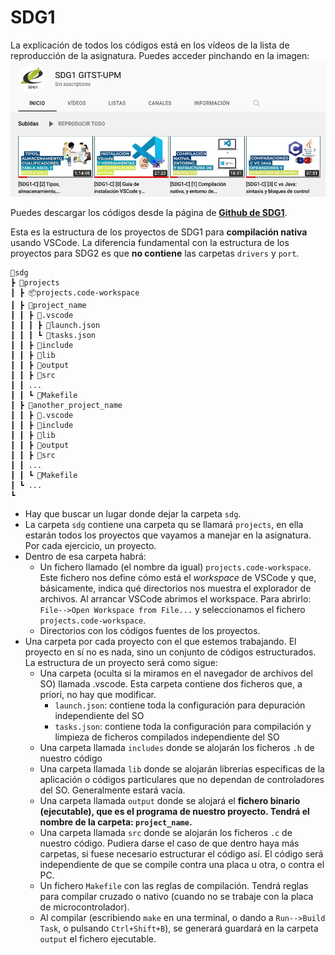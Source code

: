 # SDG1
La explicación de todos los códigos está en los vídeos de la lista de reproducción de la asignatura. Puedes acceder pinchando en la imagen:
[![Conceptos básicos de C](https://github.com/josueportiz/c_basics/blob/assets/images/video_list.jpg?raw=true)](https://youtube.com/playlist?list=PLTFFovUxjNnn19myGVw1kwh6GPbRxwIcC "Conceptos básicos de C")

Puedes descargar los códigos desde la página de **[Github de SDG1](https://github.com/sdg1DieUpm/c_basics)**.

Esta es la estructura de los proyectos de SDG1 para **compilación nativa** usando VSCode.
La diferencia fundamental con la estructura de los proyectos para SDG2 es que **no contiene** las carpetas `drivers` y `port`.

```
📂sdg
┣ 📂projects
┃ ┣ 📦projects.code-workspace
┃ ┣ 📂project_name
┃ ┃ ┣ 📂.vscode    
┃ ┃ ┃ ┣ 📜launch.json
┃ ┃ ┃ ┗ 📜tasks.json
┃ ┃ ┣ 📂include
┃ ┃ ┣ 📂lib
┃ ┃ ┣ 📂output
┃ ┃ ┣ 📂src
┃ ┃ ...
┃ ┃ ┗ 📜Makefile
┃ ┣ 📂another_project_name
┃ ┃ ┣ 📂.vscode    
┃ ┃ ┣ 📂include
┃ ┃ ┣ 📂lib
┃ ┃ ┣ 📂output
┃ ┃ ┣ 📂src
┃ ┃ ...
┃ ┃ ┗ 📜Makefile
┃ ┗ ...
┗
```

- Hay que buscar un lugar donde dejar la carpeta `sdg`.
- La carpeta `sdg` contiene una carpeta qu se llamará `projects`, en ella estarán todos los proyectos que vayamos a manejar en la asignatura. Por cada ejercicio, un proyecto.
- Dentro de esa carpeta habrá:
    - Un fichero llamado (el nombre da igual) `projects.code-workspace`. Este fichero nos define cómo está el *workspace* de VSCode y que, básicamente, indica qué directorios nos muestra el explorador de archivos. Al arrancar VSCode abrimos el workspace. Para abrirlo: `File-->Open Workspace from File...` y seleccionamos el fichero `projects.code-workspace`.
    - Directorios con los códigos fuentes de los proyectos.
 - Una carpeta por cada proyecto con el que estemos trabajando. El proyecto en sí no es nada, sino un conjunto de códigos estructurados. La estructura de un proyecto será como sigue:
    - Una carpeta (oculta si la miramos en el navegador de archivos del SO) llamada .vscode. Esta carpeta contiene dos ficheros que, a priori, no hay que modificar. 
        - `launch.json`: contiene toda la configuración para depuración independiente del SO
        - `tasks.json`: contiene toda la configuración para compilación y limpieza de ficheros compilados independiente del SO
    - Una carpeta llamada `includes` donde se alojarán los ficheros `.h` de nuestro código
    - Una carpeta llamada `lib` donde se alojarán librerías específicas de la aplicación o códigos particulares que no dependan de controladores del SO. Generalmente estará vacía.
    - Una carpeta llamada `output` donde se alojará el **fichero binario (ejecutable), que es el programa de nuestro proyecto. Tendrá el nombre de la carpeta: `project_name`.**
    - Una carpeta llamada `src` donde se alojarán los ficheros `.c` de nuestro código. Pudiera darse el caso de que dentro haya más carpetas, si fuese necesario estructurar el código así. El código será independiente de que se compile contra una placa u otra, o contra el PC.    
    - Un fichero `Makefile` con las reglas de compilación. Tendrá reglas para compilar cruzado o nativo (cuando no se trabaje con la placa de microcontrolador).
    - Al compilar (escribiendo `make` en una terminal, o dando a `Run-->Build Task`, o pulsando `Ctrl+Shift+B`), se generará guardará en la carpeta `output` el fichero ejecutable.
